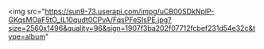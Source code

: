 <img src="https://sun9-73.userapi.com/impg/uCB00SDkNplP-GKqsMOaF5tO_IL10qudt0CPvA/FqsPFeSIsPE.jpg?size=2560x1496&quality=96&sign=1907f3ba202f07712fcbef231d54e32c&type=album"
